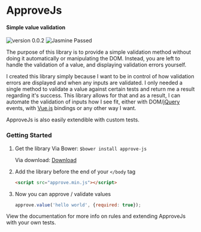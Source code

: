 # ApproveJs
#### Simple value validation
![version 0.0.2](https://img.shields.io/badge/version-0.0.2-green.svg) ![Jasmine Passed](https://img.shields.io/badge/jasmine-passed-green.svg)

The purpose of this library is to provide a simple validation method without doing it automatically or manipulating the DOM. Instead, you are left to handle the validation of a value, and displaying validation errors yourself.

I created this library simply because I want to be in control of how validation errors are displayed and when any inputs are validated. I only needed a single method to validate a value against certain tests and return me a result regarding it's success. This library allows for that and as a result, I can automate the validation of inputs how I see fit, either with DOM/[jQuery](http://api.jquery.com/?s=events) events, with [Vue.js](http://vuejs.org/guide/events.html) bindings or any other way I want.

ApproveJs is also easily extendible with custom tests.

### Getting Started

1. Get the library
   Via Bower:
   `$bower install approve-js`

   Via download:
   [Download](http://vuejs.org/guide/events.html)
2. Add the library before the end of your `</body` tag
   ```html
   <script src="approve.min.js"></script>
   ```
3. Now you can approve / validate values
   ```javascript
   approve.value('hello world', {required: true});
   ```

View the documentation for more info on rules and extending ApproveJs with your own tests.
